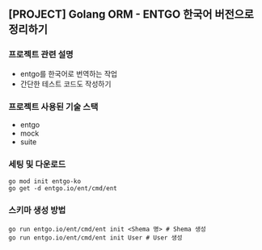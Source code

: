 ## [PROJECT] Golang ORM - ENTGO 한국어 버전으로 정리하기
### 프로젝트 관련 설명
- entgo를 한국어로 번역하는 작업
- 간단한 테스트 코드도 작성하기
### 프로젝트 사용된 기술 스택
- entgo
- mock
- suite
### 세팅 및 다운로드
```Shell
go mod init entgo-ko
go get -d entgo.io/ent/cmd/ent
```

### 스키마 생성 방법
```Shell
go run entgo.io/ent/cmd/ent init <Shema 명> # Shema 생성
go run entgo.io/ent/cmd/ent init User # User 생성
```
